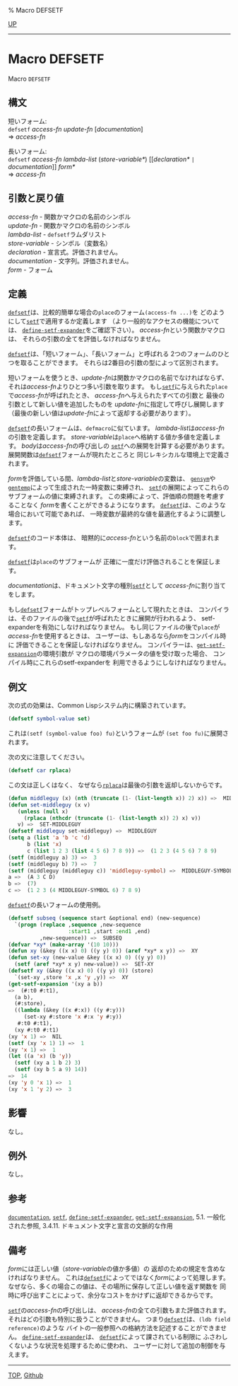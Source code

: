 % Macro DEFSETF

[UP](5.3.html)  

---

# Macro **DEFSETF**


Macro `DEFSETF`


## 構文

短いフォーム:  
`defsetf` *access-fn* *update-fn* [*documentation*]  
=> *access-fn*

長いフォーム:  
`defsetf` *access-fn* *lambda-list* (*store-variable\**)
 [[*declaration\** `|` *documentation*]] *form\**  
=> *access-fn*


## 引数と戻り値

*access-fn* - 関数かマクロの名前のシンボル  
*update-fn* - 関数かマクロの名前のシンボル  
*lambda-list* - `defsetf`ラムダリスト  
*store-variable* - シンボル（変数名）  
*declaration* - 宣言式。評価されません。  
*documentation* - 文字列。評価されません。  
*form* - フォーム


## 定義

[`defsetf`](5.3.defsetf.html)は、比較的簡単な場合の`place`のフォーム`(access-fn ...)`を
どのようにして[`setf`](5.3.setf.html)で適用するか定義します
（より一般的なアクセスの機能については、
[`define-setf-expander`](5.3.define-setf-expander.html)をご確認下さい）。
*access-fn*という関数かマクロは、
それらの引数の全てを評価しなければなりません。

[`defsetf`](5.3.defsetf.html)は、「短いフォーム」、「長いフォーム」と呼ばれる
2つのフォームのひとつを取ることができます。
それらは2番目の引数の型によって区別されます。

短いフォームを使うとき、*update-fn*は関数かマクロの名前でなければならず、
それは*access-fn*よりひとつ多い引数を取ります。
もし[`setf`](5.3.setf.html)に与えられた`place`で*access-fn*が呼ばれたとき、
*access-fn*へ与えられたすべての引数と
最後の引数として新しい値を追加したものを
*update-fn*に指定して呼びし展開します
（最後の新しい値は*update-fn*によって返却する必要があります）。

[`defsetf`](5.3.defsetf.html)の長いフォームは、`defmacro`に似ています。
*lambda-list*は*access-fn*の引数を定義します。
*store-variable*は`place`へ格納する値か多値を定義します。
*body*は*access-fn*の呼び出しの
[`setf`](5.3.setf.html)への展開を計算する必要があります。
展開関数は[`defsetf`](5.3.defsetf.html)フォームが現れたところと
同じレキシカルな環境上で定義されます。

*form*を評価している間、*lambda-list*と*store-variable*の変数は、
[`gensym`](10.2.gensym.html)や[`gentemp`](10.2.gentemp.html)によって生成された一時変数に束縛され、
[`setf`](5.3.setf.html)の展開によってこれらのサブフォームの値に束縛されます。
この束縛によって、評価順の問題を考慮することなく
*form*を書くことができるようになります。
[`defsetf`](5.3.defsetf.html)は、このような場合において可能であれば、
一時変数が最終的な値を最適化するように調整します。

[`defsetf`](5.3.defsetf.html)のコード本体は、
暗黙的に*access-fn*という名前の`block`で囲まれます。

[`defsetf`](5.3.defsetf.html)は`place`のサブフォームが
正確に一度だけ評価されることを保証します。

*documentation*は、ドキュメント文字の種別[`setf`](25.2.documentation.html)として
*access-fn*に割り当てをします。

もし[`defsetf`](5.3.defsetf.html)フォームがトップレベルフォームとして現れたときは、
コンパイラは、そのファイルの後で[`setf`](5.3.setf.html)が呼ばれたときに展開が行われるよう、
setf-expanderを有効にしなければなりません。
もし同じファイルの後で`place`が*access-fn*を使用するときは、
ユーザーは、もしあるなら*form*をコンパイル時に
評価できることを保証しなければなりません。
コンパイラーは、[`get-setf-expansion`](5.3.get-setf-expansion.html)の環境引数が
マクロの環境パラメータの値を受け取った場合、
コンパイル時にこれらのsetf-expanderを
利用できるようにしなければなりません。


## 例文

次の式の効果は、Common Lispシステム内に構築されています。

```lisp
(defsetf symbol-value set)
```

これは`(setf (symbol-value foo) fu)`というフォームが
`(set foo fu)`に展開されます。

次の文に注意してください。

```lisp
(defsetf car rplaca)
```

この文は正しくはなく、
なぜなら[`rplaca`](14.2.rplaca.html)は最後の引数を返却しないからです。

```lisp
(defun middleguy (x) (nth (truncate (1- (list-length x)) 2) x)) =>  MIDDLEGUY
(defun set-middleguy (x v)
   (unless (null x)
     (rplaca (nthcdr (truncate (1- (list-length x)) 2) x) v))
   v) =>  SET-MIDDLEGUY
(defsetf middleguy set-middleguy) =>  MIDDLEGUY
(setq a (list 'a 'b 'c 'd)
      b (list 'x)
      c (list 1 2 3 (list 4 5 6) 7 8 9)) =>  (1 2 3 (4 5 6) 7 8 9)
(setf (middleguy a) 3) =>  3
(setf (middleguy b) 7) =>  7
(setf (middleguy (middleguy c)) 'middleguy-symbol) =>  MIDDLEGUY-SYMBOL
a =>  (A 3 C D)
b =>  (7)
c =>  (1 2 3 (4 MIDDLEGUY-SYMBOL 6) 7 8 9)
```

[`defsetf`](5.3.defsetf.html)の長いフォームの使用例。

```lisp
(defsetf subseq (sequence start &optional end) (new-sequence)
  `(progn (replace ,sequence ,new-sequence
                   :start1 ,start :end1 ,end)
          ,new-sequence)) =>  SUBSEQ
(defvar *xy* (make-array '(10 10)))
(defun xy (&key ((x x) 0) ((y y) 0)) (aref *xy* x y)) =>  XY
(defun set-xy (new-value &key ((x x) 0) ((y y) 0))
  (setf (aref *xy* x y) new-value)) =>  SET-XY
(defsetf xy (&key ((x x) 0) ((y y) 0)) (store)
  `(set-xy ,store 'x ,x 'y ,y)) =>  XY
(get-setf-expansion '(xy a b))
=>  (#:t0 #:t1),
  (a b),
  (#:store),
  ((lambda (&key ((x #:x)) ((y #:y))) 
     (set-xy #:store 'x #:x 'y #:y))
   #:t0 #:t1),
  (xy #:t0 #:t1)
(xy 'x 1) =>  NIL
(setf (xy 'x 1) 1) =>  1
(xy 'x 1) =>  1
(let ((a 'x) (b 'y))
  (setf (xy a 1 b 2) 3)
  (setf (xy b 5 a 9) 14))
=>  14
(xy 'y 0 'x 1) =>  1
(xy 'x 1 'y 2) =>  3
```


## 影響

なし。


## 例外

なし。


## 参考

[`documentation`](25.2.documentation.html),
[`setf`](5.3.setf.html),
[`define-setf-expander`](5.3.define-setf-expander.html),
[`get-setf-expansion`](5.3.get-setf-expansion.html),
5.1. 一般化された参照,
3.4.11. ドキュメント文字と宣言の文脈的な作用


## 備考

*form*には正しい値（*store-variable*の値か多値）の
返却のための規定を含めなければなりません。
これは[`defsetf`](5.3.defsetf.html)によってではなく*form*によって処理します。
なぜなら、多くの場合この値は、その場所に保存して正しい値を返す関数を
同時に呼び出すことによって、余分なコストをかけずに返却できるからです。

[`setf`](5.3.setf.html)の*access-fn*の呼び出しは、
*access-fn*の全ての引数もまた評価されます。
それはどの引数も特別に扱うことができません。
つまり[`defsetf`](5.3.defsetf.html)は、`(ldb field reference)`のような
バイトの一般参照への格納方法を記述することができません。
[`define-setf-expander`](5.3.define-setf-expander.html)は、
[`defsetf`](5.3.defsetf.html)によって課されている制限に
ふさわしくないような状況を処理するために使われ、
ユーザーに対して追加の制御を与えます。


---
[TOP](index.html),  [Github](https://github.com/nptcl/npt-japanese)


